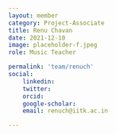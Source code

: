 ```yaml
---
layout: member
category: Project-Associate
title: Renu Chavan
date: 2021-12-10
image: placeholder-f.jpeg
role: Music Teacher

permalink: 'team/renuch'
social:
    linkedin: 
    twitter:
    orcid: 
    google-scholar: 
    email: renuch@iitk.ac.in

---
```

